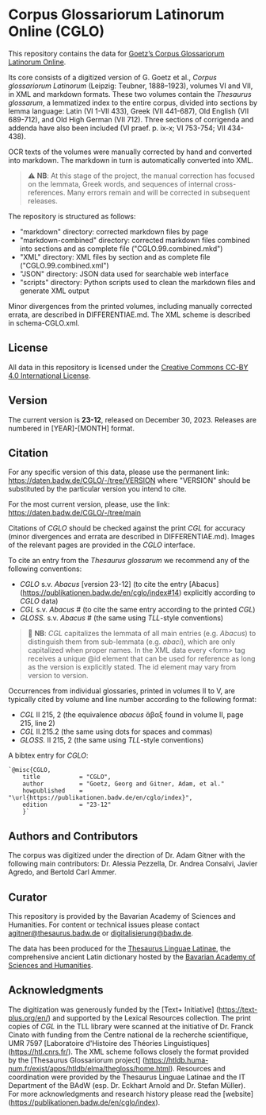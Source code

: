# Corpus Glossariorum Latinorum Online (CGLO)

This repository contains the data for
[Goetz’s Corpus Glossariorum Latinorum Online](https://publikationen.badw.de/en/cglo/index).

Its core consists of a digitized version of G. Goetz et al., *Corpus glossariorum Latinorum* (Leipzig: Teubner, 1888–1923), volumes VI and VII, in XML and markdown formats. These two volumes contain the *Thesaurus glossarum*, a lemmatized index to the entire corpus, divided into sections by lemma language: Latin (VI 1-VII 433), Greek (VII 441-687), Old English (VII 689-712), and Old High German (VII 712). Three sections of corrigenda and addenda have also been included (VI praef. p. ix-x; VI 753-754; VII 434-438).

OCR texts of the volumes were manually corrected by hand and converted into markdown. The markdown in turn is automatically converted into XML.
> :warning: **NB**: At this stage of the project, the manual correction has focused on the lemmata, Greek words, and sequences of internal cross-references. Many errors remain and will be corrected in subsequent releases.

The repository is structured as follows:
- "markdown" directory: corrected markdown files by page
- "markdown-combined" directory: corrected markdown files combined into sections and as complete file ("CGLO.99.combined.mkd")
- "XML" directory: XML files by section and as complete file ("CGLO.99.combined.xml")
- "JSON" directory: JSON data used for searchable web interface
- "scripts" directory: Python scripts used to clean the markdown files and generate XML output

Minor divergences from the printed volumes, including manually corrected errata, are described in DIFFERENTIAE.md. The XML scheme is described in schema-CGLO.xml.

## License

All data in this repository is licensed under the [Creative Commons CC-BY 4.0 International License](https://creativecommons.org/licenses/by/4.0/deed.en).

## Version

The current version is **23-12**, released on December 30, 2023. Releases are numbered in [YEAR]-[MONTH] format.

## Citation

For any specific version of this data, please use the permanent link: https://daten.badw.de/CGLO/-/tree/VERSION
where "VERSION" should be substituted by the particular version you intend to cite.

For the most current version, please, use the link: https://daten.badw.de/CGLO/-/tree/main

Citations of *CGLO* should be checked against the print *CGL* for accuracy (minor divergences and errata are described in DIFFERENTIAE.md). Images of the relevant pages are provided in the *CGLO* interface.

To cite an entry from the *Thesaurus glossarum* we recommend any of the following conventions:
- *CGLO* s.v. *Abacus* [version 23-12]  (to cite the entry [Abacus] (https://publikationen.badw.de/en/cglo/index#14) explicitly according to *CGLO* data)
- *CGL* s.v. *Abacus*  # (to cite the same entry according to the printed *CGL*)
- *GLOSS.* s.v. *Abacus*  # (the same using *TLL*-style conventions)

> :memo: **NB**: *CGL* capitalizes the lemmata of all main entries (e.g. *Abacus*) to distinguish them from sub-lemmata (e.g. *abaci*), which are only capitalized when proper names. In the XML data every \<form\> tag receives a unique @id element that can be used for reference as long as the version is explicitly stated. The id element may vary from version to version.

Occurrences from individual glossaries, printed in volumes II to V, are typically cited by volume and line number according to the following format:
- *CGL* II 215, 2  (the equivalence *abacus* ἄβαξ found in volume II, page 215, line 2)
- *CGL* II.215.2  (the same using dots for spaces and commas)
- *GLOSS.* II 215, 2  (the same using *TLL*-style conventions)

A bibtex entry for *CGLO*:

	`@misc{CGLO,
		title 			= "CGLO",
		author			= "Goetz, Georg and Gitner, Adam, et al."
		howpublished	= "\url{https://publikationen.badw.de/en/cglo/index}",
		edition			= "23-12"
		}`

## Authors and Contributors

The corpus was digitized under the direction of Dr. Adam Gitner with the following main contributors: Dr. Alessia Pezzella, Dr. Andrea Consalvi, Javier Agredo, and Bertold Carl Ammer.

## Curator

This repository is provided by the Bavarian Academy of Sciences and Humanities. For content or technical issues please contact agitner@thesaurus.badw.de or digitalisierung@badw.de.

The data has been produced for the [Thesaurus Linguae Latinae](https://thesaurus.badw.de/), the comprehensive ancient Latin dictionary hosted by the [Bavarian Academy of Sciences and Humanities](https://badw.de).

## Acknowledgments

The digitization was generously funded by the [Text+ Initiative] (https://text-plus.org/en/) and supported by the Lexical Resources collection.
The print copies of *CGL* in the TLL library were scanned at the initiative of Dr. Franck Cinato with funding from the Centre national de la recherche scientifique, UMR 7597 [Laboratoire d'Histoire des Théories Linguistiques] (https://htl.cnrs.fr/).
The XML scheme follows closely the format provided by the [Thesaurus Glossariorum project] (https://htldb.huma-num.fr/exist/apps/htldb/elma/thegloss/home.html).
Resources and coordination were provided by the Thesaurus Linguae Latinae and the IT Department of the BAdW (esp. Dr. Eckhart Arnold and Dr. Stefan Müller).
For more acknowledgments and research history please read the [website] (https://publikationen.badw.de/en/cglo/index).
